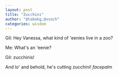 ```yaml
---
layout: post
title: "Zucchini"
author: "@tabakg,@vsoch"
categories: wisdom
---
```


Gil: Hey Vanessa, what kind of 'eenies live in a zoo?<br>

Me: What's an 'eenie?<br>

Gil: zucchinis!<br>

And lo' and behold, he's cutting zucchini! *facepalm*<br>
